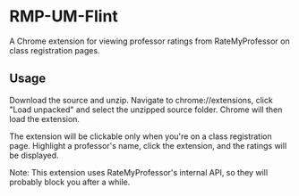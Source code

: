 # RMP-UM-Flint
A Chrome extension for viewing professor ratings from RateMyProfessor on class registration pages.

## Usage
Download the source and unzip. Navigate to chrome://extensions, click "Load unpacked" and select the unzipped source folder. Chrome will then load the extension.

The extension will be clickable only when you're on a class registration page. Highlight a professor's name, click the extension, and the ratings will be displayed.

Note: This extension uses RateMyProfessor's internal API, so they will probably block you after a while.
